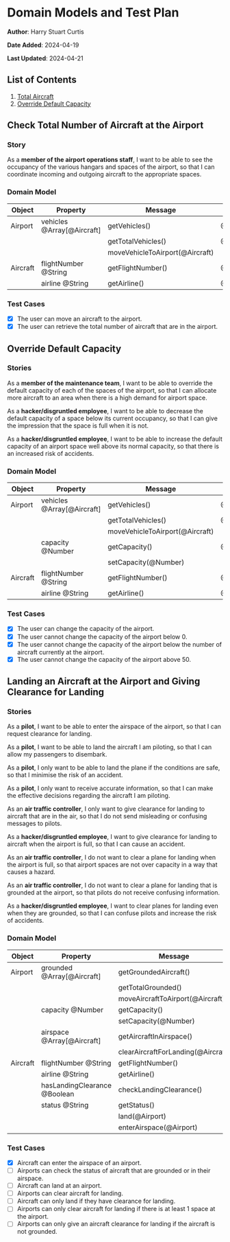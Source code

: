 # Domain Models and Test Plan

**Author**: Harry Stuart Curtis

**Date Added**: 2024-04-19

**Last Updated**: 2024-04-21

## List of Contents

1. [Total Aircraft](#check-the-total-number-of-aircraft-at-the-airport)
2. [Override Default Capacity](#override-default-capacity)

## Check Total Number of Aircraft at the Airport

### Story

As a **member of the airport operations staff**, I want to be able to see the occupancy of the various hangars and spaces of the airport, so that I can coordinate incoming and outgoing aircraft to the appropriate spaces.

### Domain Model

| Object | Property | Message | Output |
| --- | --- | --- | --- |
| Airport | vehicles @Array[@Aircraft] | getVehicles() | @Array[@Aircraft] |
|  |  | getTotalVehicles() | @Number |
|  |  | moveVehicleToAirport(@Aircraft) |  |
| Aircraft | flightNumber @String | getFlightNumber() | @String |
|  | airline @String | getAirline() | @String |

### Test Cases

* [X] The user can move an aircraft to the airport.
* [X] The user can retrieve the total number of aircraft that are in the airport.

## Override Default Capacity

### Stories

As a **member of the maintenance team**, I want to be able to override the default capacity of each of the spaces of the airport, so that I can allocate more aircraft to an area when there is a high demand for airport space.

As a **hacker/disgruntled employee**, I want to be able to decrease the default capacity of a space below its current occupancy, so that I can give the impression that the space is full when it is not.

As a **hacker/disgruntled employee**, I want to be able to increase the default capacity of an airport space well above its normal capacity, so that there is an increased risk of accidents.

### Domain Model

| Object | Property | Message | Output |
| --- | --- | --- | --- |
| Airport | vehicles @Array[@Aircraft] | getVehicles() | @Array[@Aircraft] |
|  |  | getTotalVehicles() | @Number |
|  |  | moveVehicleToAirport(@Aircraft) |  |
|  | capacity @Number | getCapacity() | @Number  |
|  | | setCapacity(@Number) |  |
| Aircraft | flightNumber @String | getFlightNumber() | @String |
|  | airline @String | getAirline() | @String |

### Test Cases

* [X] The user can change the capacity of the airport.
* [X] The user cannot change the capacity of the airport below 0.
* [X] The user cannot change the capacity of the airport below the number of aircraft currently at the airport.
* [X] The user cannot change the capacity of the airport above 50.

## Landing an Aircraft at the Airport and Giving Clearance for Landing

### Stories

As a **pilot**, I want to be able to enter the airspace of the airport, so that I can request clearance for landing.

As a **pilot**, I want to be able to land the aircraft I am piloting, so that I can allow my passengers to disembark.

As a **pilot**, I only want to be able to land the plane if the conditions are safe, so that I minimise the risk of an accident.

As a **pilot**, I only want to receive accurate information, so that I can make the effective decisions regarding the aircraft I am piloting.

As an **air traffic controller**, I only want to give clearance for landing to aircraft that are in the air, so that I do not send misleading or confusing messages to pilots.

As a **hacker/disgruntled employee**, I want to give clearance for landing to aircraft when the airport is full, so that I can cause an accident.

As an **air traffic controller**, I do not want to clear a plane for landing when the airport is full, so that airport spaces are not over capacity in a way that causes a hazard.

As an **air traffic controller**, I do not want to clear a plane for landing that is grounded at the airport, so that pilots do not receive confusing information.

As a **hacker/disgruntled employee**, I want to clear planes for landing even when they are grounded, so that I can confuse pilots and increase the risk of accidents.

### Domain Model

| Object | Property | Message | Output |
| --- | --- | --- | --- |
| Airport | grounded @Array[@Aircraft] | getGroundedAircraft() | @Array[@Aircraft] |
|  |  | getTotalGrounded() | @Number |
|  |  | moveAircraftToAirport(@Aircraft) |  |
|  | capacity @Number | getCapacity() | @Number  |
|  | | setCapacity(@Number) |  |
|  | airspace @Array[@Aircraft] | getAircraftInAirspace() | @Array[@Aircraft]  |
|  | | clearAircraftForLanding(@Aircraft) |  |
| Aircraft | flightNumber @String | getFlightNumber() | @String |
|  | airline @String | getAirline() | @String |
|  | hasLandingClearance @Boolean | checkLandingClearance() | @Boolean |
|  | status @String | getStatus() | @String |
|  | | land(@Airport) | |
|  | | enterAirspace(@Airport) | |

### Test Cases

* [X] Aircraft can enter the airspace of an airport.
* [ ] Airports can check the status of aircraft that are grounded or in their airspace.
* [ ] Aircraft can land at an airport.
* [ ] Airports can clear aircraft for landing.
* [ ] Aircraft can only land if they have clearance for landing.
* [ ] Airports can only clear aircraft for landing if there is at least 1 space at the airport.
* [ ] Airports can only give an aircraft clearance for landing if the aircraft is not grounded.